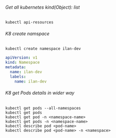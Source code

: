 ###### Get all kubernetes kind(Object): list
```shell
kubectl api-resources
```

###### K8 create namspace
```shell
kubectl create namespace ilan-dev
```

```yaml
apiVersion: v1
kind: Namespace
metadata:
  name: ilan-dev
  labels:
    name: ilan-dev
```

###### K8 get Pods details in wider way
```shell
kubectl get pods --all-namespaces
kubectl get pods
kubectl get pod -n <namespace-name>
kubectl get pods -n <namespace-name>
kubectl describe pod <pod-name>
kubectl describe pod <pod-name> -n <namespace>
```

